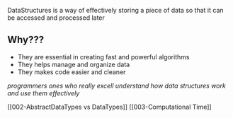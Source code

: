 DataStructures is a way of effectively storing a piece of data so that it can be accessed and processed later

## Why???
- They are essential in creating fast and powerful algorithms
- They helps manage and organize data
- They makes code easier and cleaner


*programmers ones who really excell understand how data structures work and use them effectively*

[[002-AbstractDataTypes vs DataTypes]]
[[003-Computational Time]]